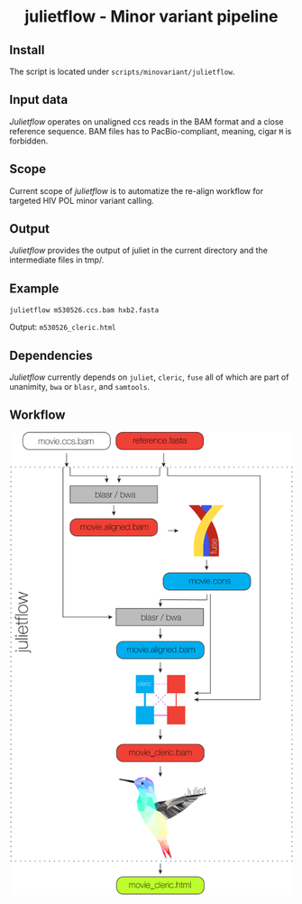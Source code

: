 <h1 align="center">
    julietflow - Minor variant pipeline
</h1>

## Install
The script is located under `scripts/minovariant/julietflow`.

## Input data
*Julietflow* operates on unaligned ccs reads in the BAM format and a close
reference sequence.
BAM files has to PacBio-compliant, meaning, cigar `M` is forbidden.

## Scope
Current scope of *julietflow* is to automatize the re-align workflow for
targeted HIV POL minor variant calling.

## Output
*Julietflow* provides the output of juliet in the current directory and the
intermediate files in tmp/.

## Example
```
julietflow m530526.ccs.bam hxb2.fasta
```

Output: `m530526_cleric.html`

## Dependencies
*Julietflow* currently depends on `juliet`, `cleric`, `fuse` all of which are
part of unanimity, `bwa` or `blasr`, and `samtools`.

## Workflow
<p align="center">
  <img src="img/julietflow.png" alt="Julietflow workflow" width="500px"/>
</p>